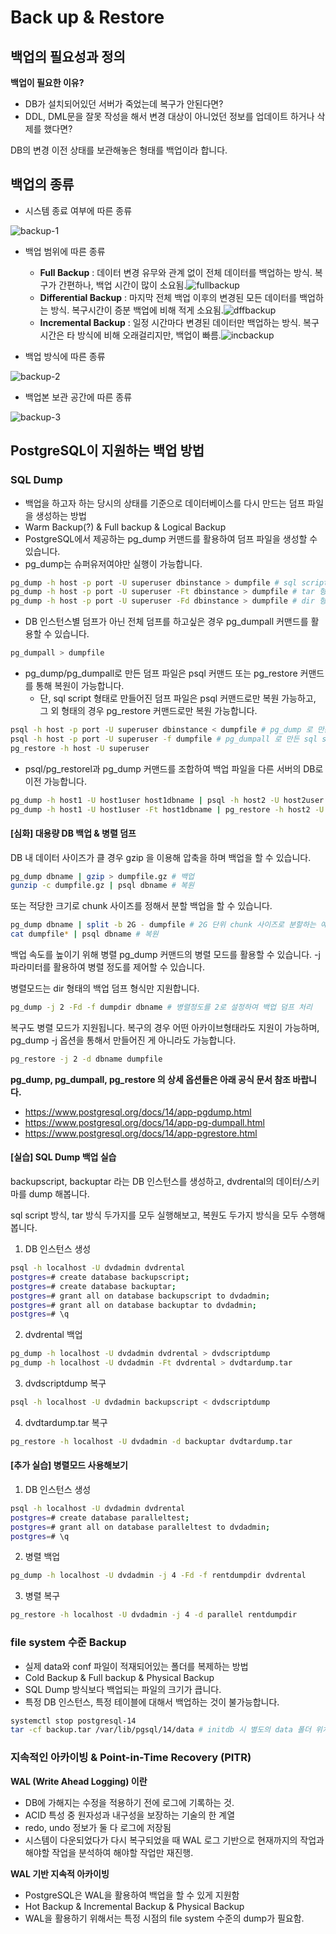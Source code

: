 # Back up & Restore

## 백업의 필요성과 정의

**백업이 필요한 이유?**

- DB가 설치되어있던 서버가 죽었는데 복구가 안된다면?
- DDL, DML문을 잘못 작성을 해서 변경 대상이 아니었던 정보를 업데이트 하거나 삭제를 했다면?



DB의 변경 이전 상태를 보관해놓은 형태를 백업이라 합니다.



## 백업의 종류

- 시스템 종료 여부에 따른 종류

<img src="./images/backup-1.png" alt="backup-1" style="zoom:100%;"/>



- 백업 범위에 따른 종류
  - **Full Backup** : 데이터 변경 유무와 관계 없이 전체 데이터를 백업하는 방식. 복구가 간편하나, 백업 시간이 많이 소요됨.<img src="./images/fullbackup.png" alt="fullbackup" style="zoom:100%;"/>
  - **Differential Backup** : 마지막 전체 백업 이후의 변경된 모든 데이터를 백업하는 방식. 복구시간이 증분 백업에 비해 적게 소요됨.<img src="./images/dffbackup.png" alt="dffbackup" style="zoom:100%;"/>
  - **Incremental Backup** : 일정 시간마다 변경된 데이터만 백업하는 방식. 복구 시간은 타 방식에 비해 오래걸리지만, 백업이 빠름.<img src="./images/incbackup.png" alt="incbackup" style="zoom:100%;" />



- 백업 방식에 따른 종류

<img src="./images/backup-2.png" alt="backup-2"  />



- 백업본 보관 공간에 따른 종류

![backup-3](./images/backup-3.png)



## PostgreSQL이 지원하는 백업 방법

### SQL Dump

- 백업을 하고자 하는 당시의 상태를 기준으로 데이터베이스를 다시 만드는 덤프 파일을 생성하는 방법
- Warm Backup(?) & Full backup & Logical Backup
- PostgreSQL에서 제공하는 pg_dump 커맨드를 활용하여 덤프 파일을 생성할 수 있습니다.
- pg_dump는 슈퍼유저여야만 실행이 가능합니다.

```bash
pg_dump -h host -p port -U superuser dbinstance > dumpfile # sql script 형태로 백업
pg_dump -h host -p port -U superuser -Ft dbinstance > dumpfile # tar 형태로 백업
pg_dump -h host -p port -U superuser -Fd dbinstance > dumpfile # dir 형태로 백업
```

- DB 인스턴스별 덤프가 아닌 전체 덤프를 하고싶은 경우 pg_dumpall 커맨드를 활용할 수 있습니다.

```bash
pg_dumpall > dumpfile
```

- pg_dump/pg_dumpall로 만든 덤프 파일은 psql 커맨드 또는 pg_restore 커맨드를 통해 복원이 가능합니다.
  - 단, sql script 형태로 만들어진 덤프 파일은 psql 커맨드로만 복원 가능하고, 그 외 형태의 경우 pg_restore 커맨드로만 복원 가능합니다.

```bash
psql -h host -p port -U superuser dbinstance < dumpfile # pg_dump 로 만든 sql script 파일 기준 예시
psql -h host -p port -U superuser -f dumpfile # pg_dumpall 로 만든 sql script 파일 기준 예시
pg_restore -h host -U superuser 
```

- psql/pg_restorel과 pg_dump 커맨드를 조합하여 백업 파일을 다른 서버의 DB로 이전 가능합니다.

```bash
pg_dump -h host1 -U host1user host1dbname | psql -h host2 -U host2user host2dbname
pg_dump -h host1 -U host1user -Ft host1dbname | pg_restore -h host2 -U host2user -d host2dbname
```



#### [심화] 대용량 DB 백업 & 병렬 덤프

DB 내 데이터 사이즈가 클 경우 gzip 을 이용해 압축을 하며 백업을 할 수 있습니다.

```bash
pg_dump dbname | gzip > dumpfile.gz # 백업
gunzip -c dumpfile.gz | psql dbname # 복원
```

또는 적당한 크기로 chunk 사이즈를 정해서 분할 백업을 할 수 있습니다.

```bash
pg_dump dbname | split -b 2G - dumpfile # 2G 단위 chunk 사이즈로 분할하는 예시
cat dumpfile* | psql dbname # 복원
```

백업 속도를 높이기 위해 병렬 pg_dump 커맨드의 병렬 모드를 활용할 수 있습니다. -j 파라미터를 활용하여 병렬 정도를 제어할 수 있습니다.

병렬모드는 dir 형태의 백업 덤프 형식만  지원합니다.

```bash
pg_dump -j 2 -Fd -f dumpdir dbname # 병렬정도를 2로 설정하여 백업 덤프 처리
```

복구도 병렬 모드가 지원됩니다. 복구의 경우 어떤 아카이브형태라도 지원이 가능하며, pg_dump -j  옵션을 통해서 만들어진 게 아니라도 가능합니다.

```bash
pg_restore -j 2 -d dbname dumpfile
```



**pg_dump, pg_dumpall, pg_restore 의 상세 옵션들은 아래 공식 문서 참조 바랍니다.**

- https://www.postgresql.org/docs/14/app-pgdump.html
- https://www.postgresql.org/docs/14/app-pg-dumpall.html
- https://www.postgresql.org/docs/14/app-pgrestore.html



#### [실습] SQL Dump 백업 실습

backupscript, backuptar 라는 DB 인스턴스를 생성하고, dvdrental의 데이터/스키마를 dump 해봅니다. 

sql script 방식, tar 방식 두가지를 모두 실행해보고, 복원도 두가지 방식을 모두 수행해봅니다.



1. DB 인스턴스 생성

```bash
psql -h localhost -U dvdadmin dvdrental
postgres=# create database backupscript;
postgres=# create database backuptar;
postgres=# grant all on database backupscript to dvdadmin;
postgres=# grant all on database backuptar to dvdadmin;
postgres=# \q
```

2. dvdrental 백업

```bash
pg_dump -h localhost -U dvdadmin dvdrental > dvdscriptdump
pg_dump -h localhost -U dvdadmin -Ft dvdrental > dvdtardump.tar
```

3. dvdscriptdump 복구

```bash
psql -h localhost -U dvdadmin backupscript < dvdscriptdump
```

4. dvdtardump.tar 복구

```bash
pg_restore -h localhost -U dvdadmin -d backuptar dvdtardump.tar
```

#### [추가 실습] 병렬모드 사용해보기

1. DB 인스턴스 생성

```bash
psql -h localhost -U dvdadmin dvdrental
postgres=# create database paralleltest;
postgres=# grant all on database paralleltest to dvdadmin;
postgres=# \q
```

2. 병렬 백업

```bash
pg_dump -h localhost -U dvdadmin -j 4 -Fd -f rentdumpdir dvdrental
```

3. 병렬 복구

```bash
pg_restore -h localhost -U dvdadmin -j 4 -d parallel rentdumpdir
```



### file system 수준 Backup

- 실제 data와 conf 파일이 적재되어있는 폴더를 복제하는 방법
- Cold Backup & Full backup & Physical Backup
- SQL Dump 방식보다 백업되는 파일의 크기가 큽니다.
- 특정 DB 인스턴스, 특정 테이블에 대해서 백업하는 것이 불가능합니다.

```bash
systemctl stop postgresql-14
tar -cf backup.tar /var/lib/pgsql/14/data # initdb 시 별도의 data 폴더 위치를 설정하지 않았을 경우에만 위치 해당.
```



### 지속적인 아카이빙 & Point-in-Time Recovery (PITR)

**WAL (Write Ahead Logging) 이란**

- DB에 가해지는 수정을 적용하기 전에 로그에 기록하는 것.
- ACID 특성 중 원자성과 내구성을 보장하는 기술의 한 계열
- redo, undo 정보가 둘 다 로그에 저장됨
- 시스템이 다운되었다가 다시 복구되었을 때 WAL 로그 기반으로 현재까지의 작업과 해야할 작업을 분석하여 해야할 작업만 재진행.



**WAL 기반 지속적 아카이빙**

- PostgreSQL은 WAL을 활용하여 백업을 할 수 있게 지원함
- Hot Backup & Incremental Backup & Physical Backup
- WAL을 활용하기 위해서는 특정 시점의 file system 수준의 dump가 필요함.



 